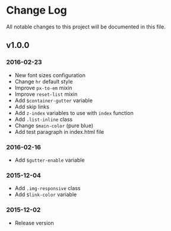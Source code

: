 # Change Log
All notable changes to this project will be documented in this file.

## v1.0.0

### 2016-02-23
- New font sizes configuration
- Change `hr` default style
- Improve `px-to-em` mixin
- Improve `reset-list` mixin
- Add `$container-gutter` variable
- Add skip links
- Add `z-index` variables to use with `index` function
- Add `.list-inline` class
- Change `$main-color` (pure blue)
- Add test paragraph in index.html file

### 2016-02-16
- Add `$gutter-enable` variable

### 2015-12-04
- Add `.img-responsive` class
- Add `$link-color` variable

### 2015-12-02
- Release version
